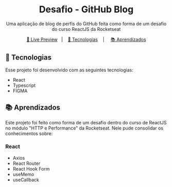 <h1 align="center"> Desafio - GitHub Blog </h1>

<p align= "center">
Uma aplicação de blog de perfis do GitHub feita como forma de um desafio do curso ReactJS da Rocketseat
</p>

<p align="center">
<a href="">🔗 Live Preview</a>&nbsp;&nbsp;&nbsp;|&nbsp;&nbsp;&nbsp;
<a href="#-tecnologias">🚀 Tecnologias</a>&nbsp;&nbsp;&nbsp; |&nbsp;&nbsp;&nbsp;&nbsp;
<a href="#-aprendizados">📚 Aprendizados</a>
</p>

## 🚀 Tecnologias

Esse projeto foi desenvolvido com as seguintes tecnologias:

- React
- Typescript
- FIGMA

## 📚 Aprendizados

Este projeto foi feito como forma de um desafio dentro do curso de ReactJS no módulo "HTTP e Performance" da Rocketseat. Nele pude consolidar os conhecimentos sobre:

### React

- Axios
- React Router
- React Hook Form
- useMemo
- useCallback
